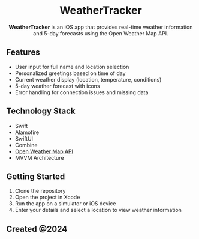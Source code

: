 <h1 align="center">WeatherTracker</h1>

<p align="center">
    <strong>WeatherTracker</strong> is an iOS app that provides real-time weather information and 5-day forecasts using the Open Weather Map API.
</p>

<h2>Features</h2>
<ul>
    <li>User input for full name and location selection</li>
    <li>Personalized greetings based on time of day</li>
    <li>Current weather display (location, temperature, conditions)</li>
    <li>5-day weather forecast with icons</li>
    <li>Error handling for connection issues and missing data</li>
</ul>

<h2>Technology Stack</h2>
<ul>
    <li>Swift</li>
    <li>Alamofire</li>
    <li>SwiftUI</li>
    <li>Combine</li>
    <li><a href="https://openweathermap.org/">Open Weather Map API</a></li>
    <li>MVVM Architecture</li>
</ul>

<h2>Getting Started</h2>
<ol>
    <li>Clone the repository</li>
    <li>Open the project in Xcode</li>
    <li>Run the app on a simulator or iOS device</li>
    <li>Enter your details and select a location to view weather information</li>
</ol>

<h2>Created @2024</h2>

